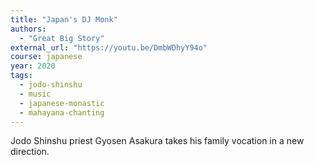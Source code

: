 ```yaml
---
title: "Japan's DJ Monk"
authors:
  - "Great Big Story"
external_url: "https://youtu.be/DmbWDhyY94o"
course: japanese
year: 2020
tags:
  - jodo-shinshu
  - music
  - japanese-monastic
  - mahayana-chanting
---
```


Jodo Shinshu priest Gyosen Asakura takes his family vocation in a new direction.
